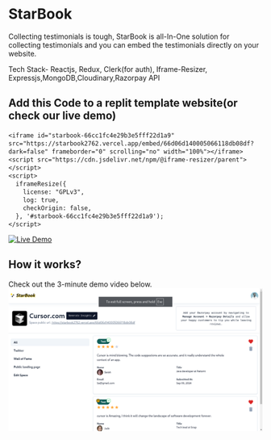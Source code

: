 # StarBook

Collecting testimonials is tough, StarBook is all-In-One solution for collecting testimonials and you can embed the testimonials directly on your website.

Tech Stack- Reactjs, Redux, Clerk(for auth), Iframe-Resizer, Expressjs,MongoDB,Cloudinary,Razorpay API

## Add this Code to a replit template website(or check our live demo)

```
<iframe id="starbook-66cc1fc4e29b3e5fff22d1a9" src="https://starbook2762.vercel.app/embed/66d06d140005066118db08df?dark=false" frameborder="0" scrolling="no" width="100%"></iframe>
<script src="https://cdn.jsdelivr.net/npm/@iframe-resizer/parent"></script>
<script>
  iframeResize({
    license: "GPLv3",
    log: true,
    checkOrigin: false,
  }, '#starbook-66cc1fc4e29b3e5fff22d1a9');
</script>
```

<a href="https://codepen.io/Wasif-Kareem/pen/OJeExjy?editors=1000"
rel="noopener noreferrer"
target="_blank">
<img src="https://img.shields.io/badge/Live-Demo-brightgreen?style=for-the-badge&logo=appveyor" alt="Live Demo">
</a>

## How it works?

Check out the 3-minute demo video below.
[![My Awesome Video](client/public/assets/thumbnail.png)](https://www.youtube.com/watch?v=gaiyO3RZB6E)
